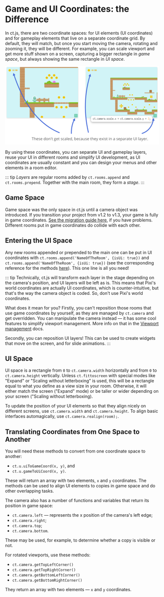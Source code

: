 # Game and UI Coordinates: the Difference

In ct.js, there are two coordinate spaces: for UI elements (UI coordinates) and for gameplay elements that live on a separate coordinate grid. By default, they will match, but once you start moving the camera, rotating and zooming it, they will be different. For example, you can scale viewport and get more stuff shown on a screen, capturing a bigger rectangle in *game space*, but always showing the same rectangle in *UI space*.

![A difference between game and UI coordinates](./../images//GameCoordsUICoordsGraphic.png)

By using these coordinates, you can separate UI and gameplay layers, reuse your UI in different rooms and simplify UI development, as UI coordinates are usually constant and you can design your menus and other elements in a room editor.

::: tip
*Layers* are regular rooms added by `ct.rooms.append` and `ct.rooms.prepend`. Together with the main room, they form a *stage*.
:::

## Game Space

Game space was the only space in ct.js until a camera object was introduced. If you transition your project from v1.2 to v1.3, your game is fully in game coordinates. [See the migration guide here](/migration-1.2to1.3.html), if you have problems. Different rooms put in game coordinates do collide with each other.

## Entering the UI Space

Any new rooms appended or prepended to the main one can be put in UI coordinates with `ct.rooms.append('NameOfTheRoom', {isUi: true})` and `ct.rooms.append('NameOfTheRoom', {isUi: true})` (see the corresponding reference for the methods [here](/ct.rooms.html)). This one line is all you need!

::: tip
Technically, ct.js will transform each layer in the stage depending on the camera's position, and UI layers will be left as is. This means that Pixi's world coordinates are actually UI coordinates, which is counter-intuitive, but that's the way the camera object is coded. So, don't use Pixi's world coordinates.

What does it mean for you? Firstly, you can't reposition those rooms that use game coordinates by yourself, as they are managed by `ct.camera` and get overridden. You can manipulate the camera instead — it has some cool features to simplify viewport management. More info on that in the [Viewport management](/tips-n-tricks/viewport-management.md) docs.

Secondly, you can reposition UI layers! This can be used to create widgets that move on the screen, and for slide animations.
:::

## UI Space

UI space is a rectangle from `0` to `ct.camera.width` horizontally and from `0` to `ct.camera.height` vertically. Unless `ct.fittoscreen` with special modes like "Expand" or "Scaling without letterboxing" is used, this will be a rectangle equal to what you define as a view size in your room. Otherwise, it will either match the screen ("Expand" mode) or be taller or wider depending on your screen ("Scaling without letterboxing).

To update the position of your UI elements so that they align nicely on different screens, use `ct.camera.width` and `ct.camera.height`. To align basic interfaces automagically, use `ct.camera.realign(room);`.

## Translating Coordinates from One Space to Another

You will need these methods to convert from one coordinate space to another:

* `ct.u.uiToGameCoord(x, y)`, and
* `ct.u.gameToUiCoord(x, y)`.

These will return an array with two elements, `x` and `y` coordinates. The methods can be used to align UI elements to copies in game space and do other overlapping tasks.

The camera also has a number of functions and variables that return its position in game space:

* `ct.camera.left` — represents the x position of the camera's left edge;
* `ct.camera.right`;
* `ct.camera.top`;
* `ct.camera.bottom`.

These may be used, for example, to determine whether a copy is visible or not.

For rotated viewports, use these methods:

* `ct.camera.getTopLeftCorner()`
* `ct.camera.getTopRightCorner()`
* `ct.camera.getBottomLeftCorner()`
* `ct.camera.getBottomRightCorner()`

They return an array with two elements — `x` and `y` coordinates.
